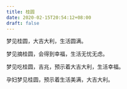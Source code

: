 ```yaml
---
title: 桂圆
date: 2020-02-15T20:54:12+08:00
draft: false
---
```


梦见桂圆，大吉大利，生活圆满。


梦见摘桂圆，会得到幸福，生活无忧无虑。


梦见吃桂圆，吉兆，预示着大吉大利，生活幸福。


孕妇梦见桂圆，预示着生活美满，大吉大利。
